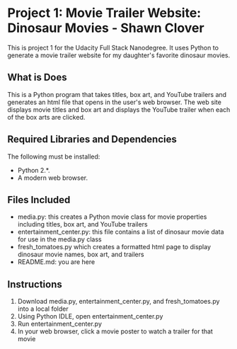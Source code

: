 # Project 1: Movie Trailer Website: Dinosaur Movies - Shawn Clover
This is project 1 for the Udacity Full Stack Nanodegree. It uses Python to generate a movie trailer website for my daughter's favorite dinosaur movies.

## What is Does
This is a Python program that takes titles, box art, and YouTube trailers and generates an html file that opens in the user's web browser. The web site displays movie titles and box art and displays the YouTube trailer when each of the box arts are clicked.

## Required Libraries and Dependencies
The following must be installed:
- Python 2.*.
- A modern web browser.

## Files Included
- media.py: this creates a Python movie class for movie properties including titles, box art, and YouTube trailers
- entertainment_center.py: this file contains a list of dinosaur movie data for use in the media.py class
- fresh_tomatoes.py which creates a formatted html page to display dinosaur movie names, box art, and trailers
- README.md: you are here

## Instructions
1. Download media.py, entertainment_center.py, and fresh_tomatoes.py into a local folder
2. Using Python IDLE, open entertainment_center.py
3. Run entertainment_center.py
4. In your web browser, click a movie poster to watch a trailer for that movie